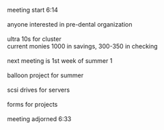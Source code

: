 meeting start 6:14<br />
<br />
anyone interested in pre-dental organization<br />
<br />
ultra 10s for cluster<br />
current monies 1000 in savings, 300-350 in checking<br />
<br />
next meeting is 1st week of summer 1<br />
<br />
balloon project for summer<br />
<br />
scsi drives for servers<br />
<br />
forms for projects<br />
<br />
meeting adjorned 6:33